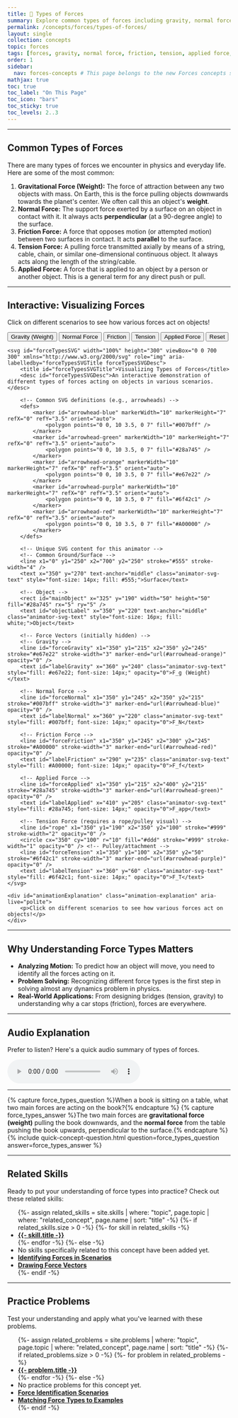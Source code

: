 ```yaml
---
title: 📘 Types of Forces
summary: Explore common types of forces including gravity, normal force, friction, tension, and applied force, and how they act on objects.
permalink: /concepts/forces/types-of-forces/
layout: single
collection: concepts
topic: forces
tags: [forces, gravity, normal force, friction, tension, applied force, push, pull, newton]
order: 1
sidebar:
  nav: forces-concepts # This page belongs to the new Forces concepts sidebar
mathjax: true
toc: true
toc_label: "On This Page"
toc_icon: "bars"
toc_sticky: true
toc_levels: 2..3
---
```


<p class="lead" markdown="1" style="border-left: 4px solid #2A52BE; padding-left: 1rem;">

---

## **Common Types of Forces**

There are many types of forces we encounter in physics and everyday life. Here are some of the most common:

1.  **Gravitational Force (Weight):** The force of attraction between any two objects with mass. On Earth, this is the force pulling objects downwards towards the planet's center. We often call this an object's **weight**.
2.  **Normal Force:** The support force exerted by a surface on an object in contact with it. It always acts **perpendicular** (at a 90-degree angle) to the surface.
3.  **Friction Force:** A force that opposes motion (or attempted motion) between two surfaces in contact. It acts **parallel** to the surface.
4.  **Tension Force:** A pulling force transmitted axially by means of a string, cable, chain, or similar one-dimensional continuous object. It always acts along the length of the string/cable.
5.  **Applied Force:** A force that is applied to an object by a person or another object. This is a general term for any direct push or pull.

---

## **Interactive: Visualizing Forces**

Click on different scenarios to see how various forces act on objects!

<div class="animator-container">
    <div style="margin-bottom: 0.8rem;">
        <button id="scenarioGravity" class="animator-button btn-orange" aria-label="Show gravity scenario">Gravity (Weight)</button>
        <button id="scenarioNormal" class="animator-button btn-blue" aria-label="Show normal force scenario">Normal Force</button>
        <button id="scenarioFriction" class="animator-button btn-dark-red" aria-label="Show friction scenario">Friction</button>
        <button id="scenarioTension" class="animator-button btn-purple" aria-label="Show tension scenario">Tension</button>
        <button id="scenarioApplied" class="animator-button btn-green" aria-label="Show applied force scenario">Applied Force</button>
        <button id="resetAnimation" class="animator-button btn-red" aria-label="Reset simulation">Reset</button>
    </div>

    <svg id="forceTypesSVG" width="100%" height="300" viewBox="0 0 700 300" xmlns="http://www.w3.org/2000/svg" role="img" aria-labelledby="forceTypesSVGTitle forceTypesSVGDesc">
        <title id="forceTypesSVGTitle">Visualizing Types of Forces</title>
        <desc id="forceTypesSVGDesc">An interactive demonstration of different types of forces acting on objects in various scenarios.</desc>

        <!-- Common SVG definitions (e.g., arrowheads) -->
        <defs>
            <marker id="arrowhead-blue" markerWidth="10" markerHeight="7" refX="0" refY="3.5" orient="auto">
                <polygon points="0 0, 10 3.5, 0 7" fill="#007bff" />
            </marker>
            <marker id="arrowhead-green" markerWidth="10" markerHeight="7" refX="0" refY="3.5" orient="auto">
                <polygon points="0 0, 10 3.5, 0 7" fill="#28a745" />
            </marker>
            <marker id="arrowhead-orange" markerWidth="10" markerHeight="7" refX="0" refY="3.5" orient="auto">
                <polygon points="0 0, 10 3.5, 0 7" fill="#e67e22" />
            </marker>
            <marker id="arrowhead-purple" markerWidth="10" markerHeight="7" refX="0" refY="3.5" orient="auto">
                <polygon points="0 0, 10 3.5, 0 7" fill="#6f42c1" />
            </marker>
            <marker id="arrowhead-red" markerWidth="10" markerHeight="7" refX="0" refY="3.5" orient="auto">
                <polygon points="0 0, 10 3.5, 0 7" fill="#A00000" />
            </marker>
        </defs>

        <!-- Unique SVG content for this animator -->
        <!-- Common Ground/Surface -->
        <line x1="0" y1="250" x2="700" y2="250" stroke="#555" stroke-width="4" />
        <text x="350" y="270" text-anchor="middle" class="animator-svg-text" style="font-size: 14px; fill: #555;">Surface</text>

        <!-- Object -->
        <rect id="mainObject" x="325" y="190" width="50" height="50" fill="#28a745" rx="5" ry="5" />
        <text id="objectLabel" x="350" y="220" text-anchor="middle" class="animator-svg-text" style="font-size: 16px; fill: white;">Object</text>

        <!-- Force Vectors (initially hidden) -->
        <!-- Gravity -->
        <line id="forceGravity" x1="350" y1="215" x2="350" y2="245" stroke="#e67e22" stroke-width="3" marker-end="url(#arrowhead-orange)" opacity="0" />
        <text id="labelGravity" x="360" y="240" class="animator-svg-text" style="fill: #e67e22; font-size: 14px;" opacity="0">F_g (Weight)</text>

        <!-- Normal Force -->
        <line id="forceNormal" x1="350" y1="245" x2="350" y2="215" stroke="#007bff" stroke-width="3" marker-end="url(#arrowhead-blue)" opacity="0" />
        <text id="labelNormal" x="360" y="220" class="animator-svg-text" style="fill: #007bff; font-size: 14px;" opacity="0">F_N</text>

        <!-- Friction Force -->
        <line id="forceFriction" x1="350" y1="245" x2="300" y2="245" stroke="#A00000" stroke-width="3" marker-end="url(#arrowhead-red)" opacity="0" />
        <text id="labelFriction" x="290" y="235" class="animator-svg-text" style="fill: #A00000; font-size: 14px;" opacity="0">F_f</text>

        <!-- Applied Force -->
        <line id="forceApplied" x1="350" y1="215" x2="400" y2="215" stroke="#28a745" stroke-width="3" marker-end="url(#arrowhead-green)" opacity="0" />
        <text id="labelApplied" x="410" y="205" class="animator-svg-text" style="fill: #28a745; font-size: 14px;" opacity="0">F_app</text>

        <!-- Tension Force (requires a rope/pulley visual) -->
        <line id="rope" x1="350" y1="190" x2="350" y2="100" stroke="#999" stroke-width="2" opacity="0" />
        <circle cx="350" cy="100" r="10" fill="#ddd" stroke="#999" stroke-width="1" opacity="0" /> <!-- Pulley/attachment -->
        <line id="forceTension" x1="350" y1="100" x2="350" y2="50" stroke="#6f42c1" stroke-width="3" marker-end="url(#arrowhead-purple)" opacity="0" />
        <text id="labelTension" x="360" y="60" class="animator-svg-text" style="fill: #6f42c1; font-size: 14px;" opacity="0">F_T</text>
    </svg>

    <div id="animationExplanation" class="animation-explanation" aria-live="polite">
        <p>Click on different scenarios to see how various forces act on objects!</p>
    </div>
</div>

<script src="/assets/js/forces/types-of-forces-animator.js"></script>

---

## **Why Understanding Force Types Matters**

* **Analyzing Motion:** To predict how an object will move, you need to identify all the forces acting on it.
* **Problem Solving:** Recognizing different force types is the first step in solving almost any dynamics problem in physics.
* **Real-World Applications:** From designing bridges (tension, gravity) to understanding why a car stops (friction), forces are everywhere.

---

## **Audio Explanation**

<p>Prefer to listen? Here's a quick audio summary of types of forces.</p>
<audio controls class="audio-player" aria-label="Audio summary of types of forces">
  <source src="/assets/audio/forces/types-of-forces-audio.mp3" type="audio/mpeg">
  Your browser does not support the audio element.
</audio>

---

{% capture force_types_question %}When a book is sitting on a table, what two main forces are acting on the book?{% endcapture %}
{% capture force_types_answer %}The two main forces are **gravitational force (weight)** pulling the book downwards, and the **normal force** from the table pushing the book upwards, perpendicular to the surface.{% endcapture %}
{% include quick-concept-question.html question=force_types_question answer=force_types_answer %}

---

## **Related Skills**

Ready to put your understanding of force types into practice? Check out these related skills:

<ul>
  {%- assign related_skills = site.skills | where: "topic", page.topic | where: "related_concept", page.name | sort: "title" -%}
  {%- if related_skills.size > 0 -%}
    {%- for skill in related_skills -%}
      <li><a href="{{- skill.url | relative_url -}}"><strong>{{- skill.title -}}</strong></a></li>
    {%- endfor -%}
  {%- else -%}
    <li>No skills specifically related to this concept have been added yet.</li>
    <li><a href="/skills/identifying-forces/"><strong>Identifying Forces in Scenarios</strong></a></li>
    <li><a href="/skills/drawing-force-vectors/"><strong>Drawing Force Vectors</strong></a></li>
  {%- endif -%}
</ul>

<hr>

<h2>Practice Problems</h2>
<p>Test your understanding and apply what you've learned with these problems.</p>
<ul>
  {%- assign related_problems = site.problems | where: "topic", page.topic | where: "related_concept", page.name | sort: "title" -%}
  {%- if related_problems.size > 0 -%}
    {%- for problem in related_problems -%}
      <li><a href="{{- problem.url | relative_url -}}"><strong>{{- problem.title -}}</strong></a></li>
    {%- endfor -%}
  {%- else -%}
    <li>No practice problems for this concept yet.</li>
    <li><a href="/problems/force-identification-scenarios/"><strong>Force Identification Scenarios</strong></a></li>
    <li><a href="/problems/force-type-matching/"><strong>Matching Force Types to Examples</strong></a></li>
  {%- endif -%}
</ul>